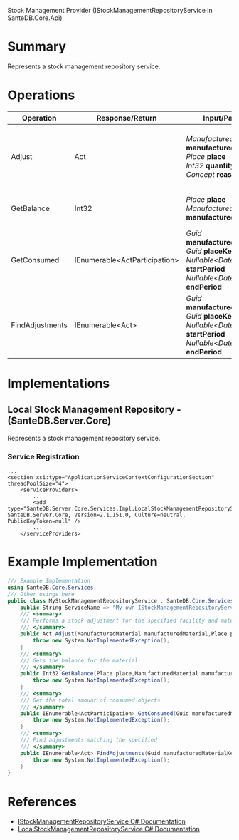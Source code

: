 Stock Management Provider (IStockManagementRepositoryService in SanteDB.Core.Api)

# Summary
Represents a stock management repository service.

# Operations

|Operation|Response/Return|Input/Parameter|Description|
|-|-|-|-|
|Adjust|Act|*ManufacturedMaterial* **manufacturedMaterial**<br/>*Place* **place**<br/>*Int32* **quantity**<br/>*Concept* **reason**|Performs a stock adjustment for the specified facility and material.|
|GetBalance|Int32|*Place* **place**<br/>*ManufacturedMaterial* **manufacturedMaterial**|Gets the balance for the material.|
|GetConsumed|IEnumerable&lt;ActParticipation>|*Guid* **manufacturedMaterialKey**<br/>*Guid* **placeKey**<br/>*Nullable&lt;DateTimeOffset>* **startPeriod**<br/>*Nullable&lt;DateTimeOffset>* **endPeriod**|Get the total amount of consumed objects|
|FindAdjustments|IEnumerable&lt;Act>|*Guid* **manufacturedMaterialKey**<br/>*Guid* **placeKey**<br/>*Nullable&lt;DateTimeOffset>* **startPeriod**<br/>*Nullable&lt;DateTimeOffset>* **endPeriod**|Find adjustments matching the specified|

# Implementations


## Local Stock Management Repository - (SanteDB.Server.Core)
Represents a stock management repository service.

### Service Registration
```markup
...
<section xsi:type="ApplicationServiceContextConfigurationSection" threadPoolSize="4">
	<serviceProviders>
		...
		<add type="SanteDB.Server.Core.Services.Impl.LocalStockManagementRepositoryService, SanteDB.Server.Core, Version=2.1.151.0, Culture=neutral, PublicKeyToken=null" />
		...
	</serviceProviders>
```
# Example Implementation
```csharp
/// Example Implementation
using SanteDB.Core.Services;
/// Other usings here
public class MyStockManagementRepositoryService : SanteDB.Core.Services.IStockManagementRepositoryService { 
	public String ServiceName => "My own IStockManagementRepositoryService service";
	/// <summary>
	/// Performs a stock adjustment for the specified facility and material.
	/// </summary>
	public Act Adjust(ManufacturedMaterial manufacturedMaterial,Place place,Int32 quantity,Concept reason){
		throw new System.NotImplementedException();
	}
	/// <summary>
	/// Gets the balance for the material.
	/// </summary>
	public Int32 GetBalance(Place place,ManufacturedMaterial manufacturedMaterial){
		throw new System.NotImplementedException();
	}
	/// <summary>
	/// Get the total amount of consumed objects
	/// </summary>
	public IEnumerable<ActParticipation> GetConsumed(Guid manufacturedMaterialKey,Guid placeKey,Nullable<DateTimeOffset> startPeriod,Nullable<DateTimeOffset> endPeriod){
		throw new System.NotImplementedException();
	}
	/// <summary>
	/// Find adjustments matching the specified
	/// </summary>
	public IEnumerable<Act> FindAdjustments(Guid manufacturedMaterialKey,Guid placeKey,Nullable<DateTimeOffset> startPeriod,Nullable<DateTimeOffset> endPeriod){
		throw new System.NotImplementedException();
	}
}
```

# References

* [IStockManagementRepositoryService C# Documentation](http://santesuite.org/assets/doc/net/html/T_SanteDB_Core_Services_IStockManagementRepositoryService.htm)
* [LocalStockManagementRepositoryService C# Documentation](http://santesuite.org/assets/doc/net/html/T_SanteDB_Server_Core_Services_Impl_LocalStockManagementRepositoryService.htm)
